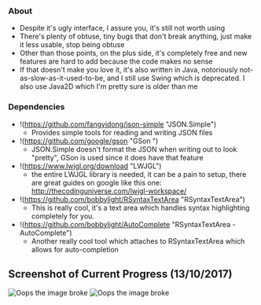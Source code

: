 ### About
- Despite it's ugly interface, I assure you, it's still not worth using
- There's plenty of obtuse, tiny bugs that don't break anything, just make it less usable, stop being obtuse
- Other than those points, on the plus side, it's completely free and new features are hard to add because the code makes no sense
- If that doesn't make you love it, it's also written in Java, notoriously not-as-slow-as-it-used-to-be, and I still use Swing which is deprecated. I also use Java2D which I'm pretty sure is older than me

### Dependencies
- !(https://github.com/fangyidong/json-simple "JSON.Simple")
	- Provides simple tools for reading and writing JSON files
- !(https://github.com/google/gson "GSon ")
	- JSON.Simple doesn't format the JSON when writing out to look "pretty", GSon is used since it does have that feature
- !(https://www.lwjgl.org/download "LWJGL") 
	- the entire LWJGL library is needed, it can be a pain to setup, there are great guides on google like this one: http://thecodinguniverse.com/lwjgl-workspace/
- !(https://github.com/bobbylight/RSyntaxTextArea "RSyntaxTextArea")
	- This is really cool, it's a text area which handles syntax highlighting completely for you.
- !(https://github.com/bobbylight/AutoComplete "RSyntaxTextArea - AutoComplete")
	- Another really cool tool which attaches to RSyntaxTextArea which allows for auto-completion

## Screenshot of Current Progress (13/10/2017)

![Oops the image broke](https://i.imgur.com/SNLysy8.jpg "Elara Editor")
![Oops the image broke](https://i.imgur.com/ZLYNP1j.jpg "Texture blending")